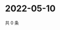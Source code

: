 # 2022-05-10

共 0 条

<!-- BEGIN WEIBO -->
<!-- 最后更新时间 Tue May 10 2022 20:32:44 GMT+0800 (China Standard Time) -->

<!-- END WEIBO -->
